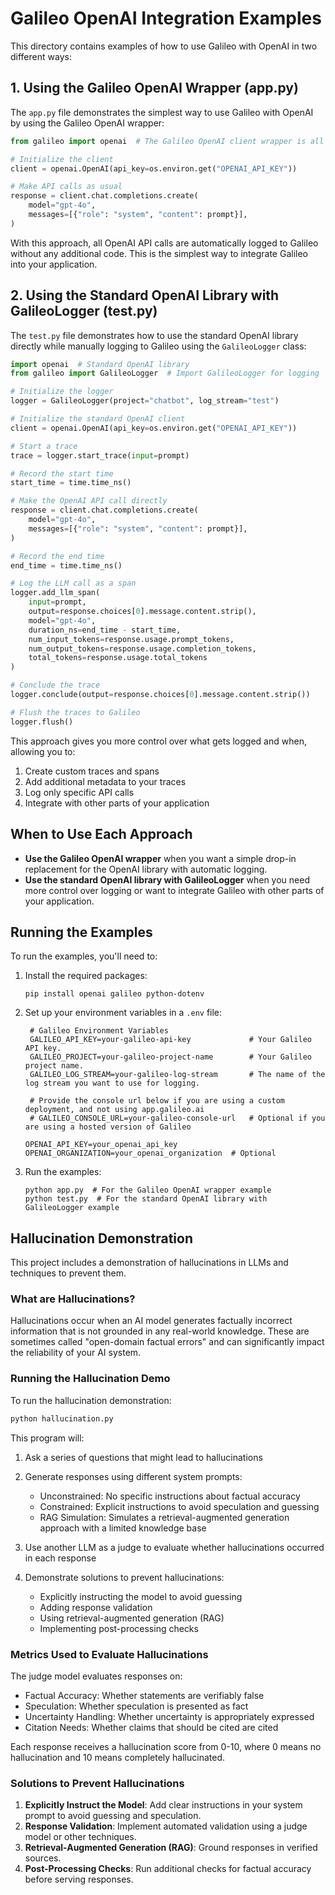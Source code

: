 # Galileo OpenAI Integration Examples

This directory contains examples of how to use Galileo with OpenAI in two different ways:

## 1. Using the Galileo OpenAI Wrapper (app.py)

The `app.py` file demonstrates the simplest way to use Galileo with OpenAI by using the Galileo OpenAI wrapper:

```python
from galileo import openai  # The Galileo OpenAI client wrapper is all you need!

# Initialize the client
client = openai.OpenAI(api_key=os.environ.get("OPENAI_API_KEY"))

# Make API calls as usual
response = client.chat.completions.create(
    model="gpt-4o",
    messages=[{"role": "system", "content": prompt}],
)
```

With this approach, all OpenAI API calls are automatically logged to Galileo without any additional code. This is the simplest way to integrate Galileo into your application.

## 2. Using the Standard OpenAI Library with GalileoLogger (test.py)

The `test.py` file demonstrates how to use the standard OpenAI library directly while manually logging to Galileo using the `GalileoLogger` class:

```python
import openai  # Standard OpenAI library
from galileo import GalileoLogger  # Import GalileoLogger for logging

# Initialize the logger
logger = GalileoLogger(project="chatbot", log_stream="test")

# Initialize the standard OpenAI client
client = openai.OpenAI(api_key=os.environ.get("OPENAI_API_KEY"))

# Start a trace
trace = logger.start_trace(input=prompt)

# Record the start time
start_time = time.time_ns()

# Make the OpenAI API call directly
response = client.chat.completions.create(
    model="gpt-4o",
    messages=[{"role": "system", "content": prompt}],
)

# Record the end time
end_time = time.time_ns()

# Log the LLM call as a span
logger.add_llm_span(
    input=prompt,
    output=response.choices[0].message.content.strip(),
    model="gpt-4o",
    duration_ns=end_time - start_time,
    num_input_tokens=response.usage.prompt_tokens,
    num_output_tokens=response.usage.completion_tokens,
    total_tokens=response.usage.total_tokens
)

# Conclude the trace
logger.conclude(output=response.choices[0].message.content.strip())

# Flush the traces to Galileo
logger.flush()
```

This approach gives you more control over what gets logged and when, allowing you to:

1. Create custom traces and spans
2. Add additional metadata to your traces
3. Log only specific API calls
4. Integrate with other parts of your application

## When to Use Each Approach

- **Use the Galileo OpenAI wrapper** when you want a simple drop-in replacement for the OpenAI library with automatic logging.
- **Use the standard OpenAI library with GalileoLogger** when you need more control over logging or want to integrate Galileo with other parts of your application.

## Running the Examples

To run the examples, you'll need to:

1. Install the required packages:
   ```
   pip install openai galileo python-dotenv
   ```

2. Set up your environment variables in a `.env` file:
   ```
    # Galileo Environment Variables
    GALILEO_API_KEY=your-galileo-api-key             # Your Galileo API key.
    GALILEO_PROJECT=your-galileo-project-name        # Your Galileo project name.
    GALILEO_LOG_STREAM=your-galileo-log-stream       # The name of the log stream you want to use for logging.
    
    # Provide the console url below if you are using a custom deployment, and not using app.galileo.ai
    # GALILEO_CONSOLE_URL=your-galileo-console-url   # Optional if you are using a hosted version of Galileo

   OPENAI_API_KEY=your_openai_api_key
   OPENAI_ORGANIZATION=your_openai_organization  # Optional
   ```

3. Run the examples:
   ```
   python app.py  # For the Galileo OpenAI wrapper example
   python test.py  # For the standard OpenAI library with GalileoLogger example
   ```

## Hallucination Demonstration

This project includes a demonstration of hallucinations in LLMs and techniques to prevent them.

### What are Hallucinations?

Hallucinations occur when an AI model generates factually incorrect information that is not grounded in any real-world knowledge. These are sometimes called "open-domain factual errors" and can significantly impact the reliability of your AI system.

### Running the Hallucination Demo

To run the hallucination demonstration:

```bash
python hallucination.py
```

This program will:

1. Ask a series of questions that might lead to hallucinations
2. Generate responses using different system prompts:
   - Unconstrained: No specific instructions about factual accuracy
   - Constrained: Explicit instructions to avoid speculation and guessing
   - RAG Simulation: Simulates a retrieval-augmented generation approach with a limited knowledge base

3. Use another LLM as a judge to evaluate whether hallucinations occurred in each response
4. Demonstrate solutions to prevent hallucinations:
   - Explicitly instructing the model to avoid guessing
   - Adding response validation
   - Using retrieval-augmented generation (RAG)
   - Implementing post-processing checks

### Metrics Used to Evaluate Hallucinations

The judge model evaluates responses on:
- Factual Accuracy: Whether statements are verifiably false
- Speculation: Whether speculation is presented as fact
- Uncertainty Handling: Whether uncertainty is appropriately expressed
- Citation Needs: Whether claims that should be cited are cited

Each response receives a hallucination score from 0-10, where 0 means no hallucination and 10 means completely hallucinated.

### Solutions to Prevent Hallucinations

1. **Explicitly Instruct the Model**: Add clear instructions in your system prompt to avoid guessing and speculation.
2. **Response Validation**: Implement automated validation using a judge model or other techniques.
3. **Retrieval-Augmented Generation (RAG)**: Ground responses in verified sources.
4. **Post-Processing Checks**: Run additional checks for factual accuracy before serving responses. 